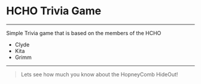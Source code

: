 # HCHO Trivia Game
---
Simple Trivia game that is based on the members of the HCHO
- Clyde
- Kita
- Grimm

***
> Lets see how much you know about the HopneyComb HideOut!